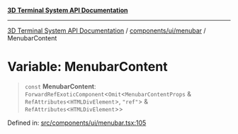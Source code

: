 [**3D Terminal System API Documentation**](../../../../README.md)

***

[3D Terminal System API Documentation](../../../../README.md) / [components/ui/menubar](../README.md) / MenubarContent

# Variable: MenubarContent

> `const` **MenubarContent**: `ForwardRefExoticComponent`\<`Omit`\<`MenubarContentProps` & `RefAttributes`\<`HTMLDivElement`\>, `"ref"`\> & `RefAttributes`\<`HTMLDivElement`\>\>

Defined in: [src/components/ui/menubar.tsx:105](https://github.com/Dicommunitas/ThreeJS_Terminal_3D/blob/20cf40967bd739fbee6d804c3e821483cc482c65/src/components/ui/menubar.tsx#L105)
